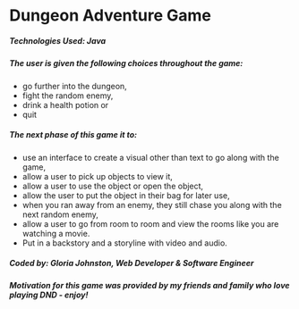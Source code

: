 # Dungeon Adventure Game

##### Technologies Used: Java

##### The user is given the following choices throughout the game:
* go further into the dungeon, 
* fight the random enemy, 
* drink a health potion or 
* quit

##### The next phase of this game it to:
* use an interface to create a visual other than text to go along with the game,
* allow a user to pick up objects to view it,
* allow a user to use the object or open the object,
* allow the user to put the object in their bag for later use,
* when you ran away from an enemy, they still chase you along with the next random enemy,
* allow a user to go from room to room and view the rooms like you are watching a movie.
* Put in a backstory and a storyline with video and audio.

##### Coded by: Gloria Johnston, Web Developer & Software Engineer

##### Motivation for this game was provided by my friends and family who love playing DND - enjoy!
